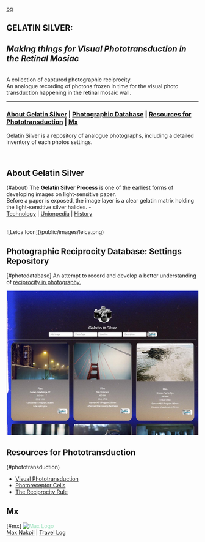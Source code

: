 [bg](#9fe2bf)


## GELATIN SILVER:

*Making things for Visual Phototransduction in the Retinal Mosiac*
---
<br>
A collection of captured photographic reciprocity.
<br>
An analogue recording of photons frozen in time for the visual photo transduction happening in the retinal mosaic wall.

<br>

---

### [About Gelatin Silver](#about) | [Photographic Database](#photodatabase) | [Resources for Phototransduction](#phototransduction) | [Mx](#mx)

Gelatin Silver is a repository of analogue photographs, including a detailed inventory of each photos settings.

<br>


##  About Gelatin Silver
(#about)
The **Gelatin Silver Process** is one of the earliest forms of developing images on light-sensitive paper.<br>
Before a paper is exposed, the image layer is a clear gelatin matrix holding the light-sensitive silver halides. - <br>
[Technology](https://en.wikipedia.org/wiki/Gelatin_silver_process#Technology)
|
[Unionpedia](https://en.unionpedia.org/Gelatin_silver_process) | [History](https://smarthistory.org/the-gelatin-silver-process-10-of-12/)

<br>
![Leica Icon](/public/images/leica.png)


## Photographic Reciprocity Database: Settings Repository
[#photodatabase]
An attempt to record and develop a better understanding of [reciprocity in photography.](https://www.picturecorrect.com/tips/understanding-reciprocity-in-photography/)
<br>

![gelatin home](gelatinsilverhome.jpeg)



## Resources for Phototransduction
(#phototransduction)
* [Visual Phototransduction](https://reactome.org/content/detail/R-HSA-2187338)
* [Photoreceptor Cells](https://en.wikipedia.org/wiki/Photoreceptor_cell)
* [The Reciprocity Rule](https://www.apogeephoto.com/the-reciprocity-rule-in-photography/)



## Mx
[#mx]
<span style="color:#9fe2bf">
![Max Logo](yt-mx-logo.png)
</span>
<br>
[Max Nakpil](https//mxnkpl.com) | [Travel Log](https//mxnkpl.com/blog)
